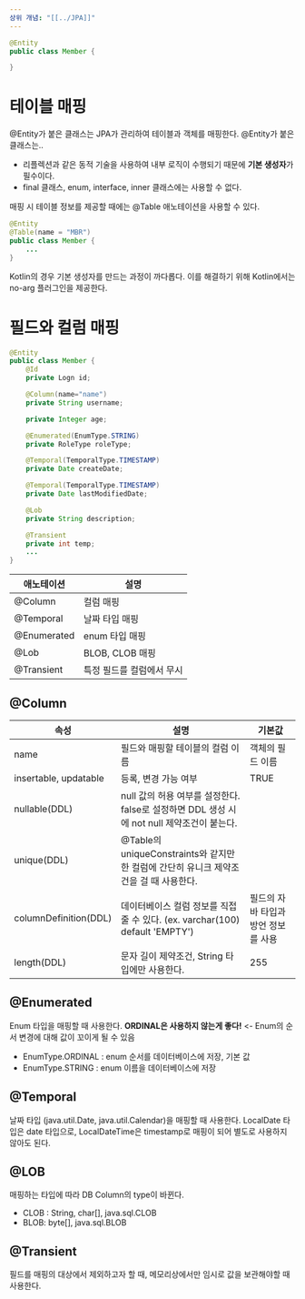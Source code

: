 ```yaml
---
상위 개념: "[[../JPA]]"
---
```

```java
@Entity
public class Member {

}
```
# 테이블 매핑 
@Entity가 붙은 클래스는 JPA가 관리하여 테이블과 객체를 매핑한다.
@Entity가 붙은 클래스는..
* 리플렉션과 같은 동적 기술을 사용하여 내부 로직이 수행되기 때문에 **기본 생성자**가 필수이다. 
* final 클래스, enum, interface, inner 클래스에는 사용할 수 없다.

매핑 시 테이블 정보를 제공할 때에는 @Table 애노테이션을 사용할 수 있다.
```java
@Entity
@Table(name = "MBR")
public class Member {
	...
}
```

Kotlin의 경우 기본 생성자를 만드는 과정이 까다롭다. 이를 해결하기 위해 Kotlin에서는 no-arg 플러그인을 제공한다.


# 필드와 컬럼 매핑
```java
@Entity
public class Member {
	@Id
	private Logn id;

	@Column(name="name")
	private String username;

	private Integer age;

	@Enumerated(EnumType.STRING)
	private RoleType roleType;

	@Temporal(TemporalType.TIMESTAMP)
	private Date createDate;

	@Temporal(TemporalType.TIMESTAMP)
	private Date lastModifiedDate;

	@Lob
	private String description;

	@Transient
	private int temp;
	...
}
```

| 애노테이션  | 설명            |
| ----------- | --------------- |
| @Column     | 컬럼 매핑       |
| @Temporal   | 날짜 타입 매핑  |
| @Enumerated | enum 타입 매핑  |
| @Lob        | BLOB, CLOB 매핑 |
| @Transient  | 특정 필드를 컬럼에서 무시                |

## @Column
| 속성                  | 설명                                                                                       | 기본값                              |
| --------------------- | ------------------------------------------------------------------------------------------ | ----------------------------------- |
| name                  | 필드와 매핑할 테이블의 컬럼 이름                                                           | 객체의 필드 이름                    |
| insertable, updatable | 등록, 변경 가능 여부                                                                       | TRUE                                |
| nullable(DDL)         | null 값의 허용 여부를 설정한다. false로 설정하면 DDL 생성 시에 not null 제약조건이 붙는다. |                                     |
| unique(DDL)           | @Table의 uniqueConstraints와 같지만 한 컬럼에 간단히 유니크 제약조건을 걸 때 사용한다.     |                                     |
| columnDefinition(DDL) | 데이터베이스 컬럼 정보를 직접 줄 수 있다. (ex. varchar(100) default 'EMPTY')               | 필드의 자바 타입과 방언 정보를 사용 |
| length(DDL)           | 문자 길이 제약조건, String 타입에만 사용한다.                                              | 255                                 |

## @Enumerated
Enum 타입을 매핑할 때 사용한다.
**ORDINAL은 사용하지 않는게 좋다!** <- Enum의 순서 변경에 대해 값이 꼬이게 될 수 있음
* EnumType.ORDINAL : enum 순서를 데이터베이스에 저장, 기본 값
* EnumType.STRING : enum 이름을 데이터베이스에 저장
## @Temporal
날짜 타입 (java.util.Date, java.util.Calendar)을 매핑할 때 사용한다.
LocalDate 타입은 date 타입으로, LocalDateTime은 timestamp로 매핑이 되어 별도로 사용하지 않아도 된다.
## @LOB
매핑하는 타입에 따라 DB Column의 type이 바뀐다.
* CLOB : String, char[], java.sql.CLOB
* BLOB: byte[], java.sql.BLOB
## @Transient
필드를 매핑의 대상에서 제외하고자 할 때, 메모리상에서만 임시로 값을 보관해야할 때 사용한다.